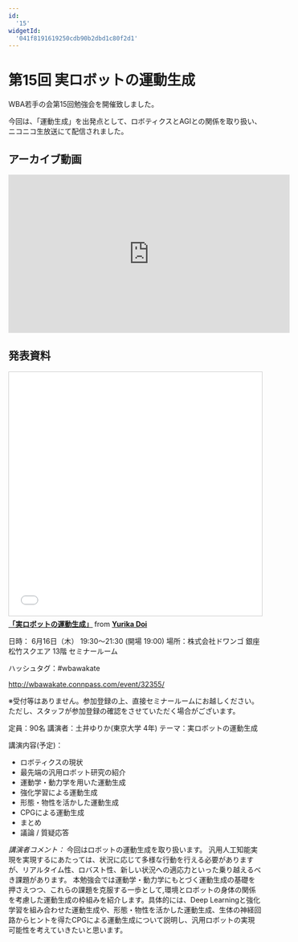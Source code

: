 ```yaml
---
id:
  '15'
widgetId:
  '041f8191619250cdb90b2dbd1c80f2d1'
---
```


# 第15回 実ロボットの運動生成

WBA若手の会第15回勉強会を開催致しました。

今回は、「運動生成」を出発点として、ロボティクスとAGIとの関係を取り扱い、ニコニコ生放送にて配信されました。

## アーカイブ動画

<iframe width="560" height="315" src="https://www.youtube.com/embed/rKjhPr1y0xw" frameborder="0" allowfullscreen></iframe>

## 発表資料

<iframe src="//www.slideshare.net/slideshow/embed_code/key/iEeHnyJC2Ps0O3" width="595" height="485" frameborder="0" marginwidth="0" marginheight="0" scrolling="no" style="border:1px solid #CCC; border-width:1px; margin-bottom:5px; max-width: 100%;" allowfullscreen> </iframe> <div style="margin-bottom:5px"> <strong> <a href="//www.slideshare.net/YurikaDoi/doi-63126093" title="「実ロボットの運動生成」" target="_blank">「実ロボットの運動生成」</a> </strong> from <strong><a target="_blank" href="https://www.slideshare.net/YurikaDoi">Yurika Doi</a></strong> </div>


日時： 6月16日（木） 19:30～21:30 (開場 19:00)
場所：株式会社ドワンゴ 銀座松竹スクエア 13階 セミナールーム

ハッシュタグ：#wbawakate

http://wbawakate.connpass.com/event/32355/

※受付等はありません。参加登録の上、直接セミナールームにお越しください。ただし、スタッフが参加登録の確認をさせていただく場合がございます。

定員：90名
講演者：土井ゆりか(東京大学 4年)
テーマ：実ロボットの運動生成

講演内容(予定)：
- ロボティクスの現状
- 最先端の汎用ロボット研究の紹介
- 運動学・動力学を用いた運動生成
- 強化学習による運動生成
- 形態・物性を活かした運動生成
- CPGによる運動生成
- まとめ
- 議論 / 質疑応答

_講演者コメント：_
今回はロボットの運動生成を取り扱います。
汎用人工知能実現を実現するにあたっては、状況に応じて多様な行動を行える必要がありますが、リアルタイム性、ロバスト性、新しい状況への適応力といった乗り越えるべき課題があります。
本勉強会では運動学・動力学にもとづく運動生成の基礎を押さえつつ、これらの課題を克服する一歩として,環境とロボットの身体の関係を考慮した運動生成の枠組みを紹介します。具体的には、Deep Learningと強化学習を組み合わせた運動生成や、形態・物性を活かした運動生成、生体の神経回路からヒントを得たCPGによる運動生成について説明し、汎用ロボットの実現可能性を考えていきたいと思います。